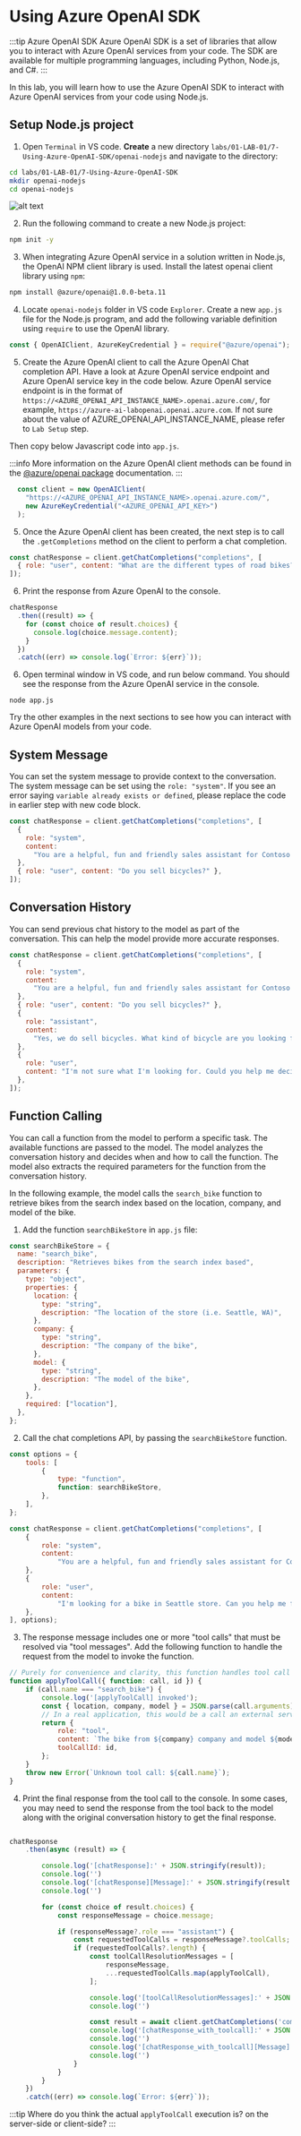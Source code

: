 # Using Azure OpenAI SDK

:::tip Azure OpenAI SDK
Azure OpenAI SDK is a set of libraries that allow you to interact with Azure OpenAI services from your code. The SDK are available for multiple programming languages, including Python, Node.js, and C#.
:::

In this lab, you will learn how to use the Azure OpenAI SDK to interact with Azure OpenAI services from your code using Node.js.

## Setup Node.js project

1. Open `Terminal` in VS code. **Create** a new directory `labs/01-LAB-01/7-Using-Azure-OpenAI-SDK/openai-nodejs` and navigate to the directory:

```bash
cd labs/01-LAB-01/7-Using-Azure-OpenAI-SDK
mkdir openai-nodejs
cd openai-nodejs
```

![alt text](images/creatfolder.png)

2. Run the following command to create a new Node.js project:

```bash
npm init -y
```

3. When integrating Azure OpenAI service in a solution written in Node.js, the OpenAI NPM client library is used.
   Install the latest openai client library using `npm`:

```bash
npm install @azure/openai@1.0.0-beta.11
```

4. Locate `openai-nodejs` folder in VS code `Explorer`. Create a new `app.js` file for the Node.js program, and add the following variable definition using `require` to use the OpenAI library.

```javascript
const { OpenAIClient, AzureKeyCredential } = require("@azure/openai");
```

5. Create the Azure OpenAI client to call the Azure OpenAI Chat completion API. Have a look at Azure OpenAI service endpoint and Azure OpenAI service key in the code below. Azure OpenAI service endpoint is in the format of `https://<AZURE_OPENAI_API_INSTANCE_NAME>.openai.azure.com/`, for example, `https://azure-ai-labopenai.openai.azure.com`. If not sure about the value of AZURE_OPENAI_API_INSTANCE_NAME, please refer to `Lab Setup` step.

Then copy below Javascript code into `app.js`.

:::info
More information on the Azure OpenAI client methods can be found in the [@azure/openai package](https://learn.microsoft.com/en-us/javascript/api/%40azure/openai/?view=azure-node-preview) documentation. 
:::

```javascript
  const client = new OpenAIClient(
    "https://<AZURE_OPENAI_API_INSTANCE_NAME>.openai.azure.com/",
    new AzureKeyCredential("<AZURE_OPENAI_API_KEY>")
  );
```

5. Once the Azure OpenAI client has been created, the next step is to call the `.getCompletions` method on the client to perform a chat completion.

```javascript
const chatResponse = client.getChatCompletions("completions", [
  { role: "user", content: "What are the different types of road bikes?" },
]);
```

6. Print the response from Azure OpenAI to the console.

```javascript
chatResponse
  .then((result) => {
    for (const choice of result.choices) {
      console.log(choice.message.content);
    }
  })
  .catch((err) => console.log(`Error: ${err}`));
```

6. Open terminal window in VS code, and run below command. You should see the response from the Azure OpenAI service in the console.

```
node app.js
```

Try the other examples in the next sections to see how you can interact with Azure OpenAI models from your code.

## System Message

You can set the system message to provide context to the conversation. The system message can be set using the `role: "system"`. If you see an error saying `variable already exists or defined`, please replace the code in earlier step with new code block.

```javascript
const chatResponse = client.getChatCompletions("completions", [
  {
    role: "system",
    content:
      "You are a helpful, fun and friendly sales assistant for Contoso Bike Store, a bicycle and bicycle accessories store.",
  },
  { role: "user", content: "Do you sell bicycles?" },
]);
```

## Conversation History

You can send previous chat history to the model as part of the conversation. This can help the model provide more accurate responses.

```javascript
const chatResponse = client.getChatCompletions("completions", [
  {
    role: "system",
    content:
      "You are a helpful, fun and friendly sales assistant for Contoso Bike Store, a bicycle and bicycle accessories store.",
  },
  { role: "user", content: "Do you sell bicycles?" },
  {
    role: "assistant",
    content:
      "Yes, we do sell bicycles. What kind of bicycle are you looking for?",
  },
  {
    role: "user",
    content: "I'm not sure what I'm looking for. Could you help me decide?",
  },
]);
```

## Function Calling

You can call a function from the model to perform a specific task. The available functions are passed to the model. The model analyzes the conversation history and decides when and how to call the function. The model also extracts the required parameters for the function from the conversation history.

In the following example, the model calls the `search_bike` function to retrieve bikes from the search index based on the location, company, and model of the bike. 

1. Add the function `searchBikeStore` in `app.js` file:

```javascript
const searchBikeStore = {
  name: "search_bike",
  description: "Retrieves bikes from the search index based",
  parameters: {
    type: "object",
    properties: {
      location: {
        type: "string",
        description: "The location of the store (i.e. Seattle, WA)",
      },
      company: {
        type: "string",
        description: "The company of the bike",
      },
      model: {
        type: "string",
        description: "The model of the bike",
      },
    },
    required: ["location"],
  },
};
```

2. Call the chat completions API, by passing the `searchBikeStore` function.

```javascript
const options = {
    tools: [
        {
            type: "function",
            function: searchBikeStore,
        },
    ],
};

const chatResponse = client.getChatCompletions("completions", [
    {
        role: "system",
        content:
            "You are a helpful, fun and friendly sales assistant for Contoso Bike Store, a bicycle and bicycle accessories store.",
    },
    {
        role: "user",
        content:
            "I'm looking for a bike in Seattle store. Can you help me find a bike from Trek company and model Domane SLR 9?",
    },
], options);
```

3. The response message includes one or more "tool calls" that must be resolved via "tool messages". Add the following function to handle the request from the model to invoke the function.

```javascript
// Purely for convenience and clarity, this function handles tool call responses.
function applyToolCall({ function: call, id }) {
    if (call.name === "search_bike") {
        console.log('[applyToolCall] invoked');
        const { location, company, model } = JSON.parse(call.arguments);
        // In a real application, this would be a call an external service or database.
        return {
            role: "tool",
            content: `The bike from ${company} company and model ${model} is available in ${location} store.`,
            toolCallId: id,
        };
    }
    throw new Error(`Unknown tool call: ${call.name}`);
}
```

4. Print the final response from the tool call to the console. In some cases, you may need to send the response from the tool back to the model along with the original conversation history to get the final response.

```javascript

chatResponse
    .then(async (result) => {

        console.log('[chatResponse]:' + JSON.stringify(result));
        console.log('')
        console.log('[chatResponse][Message]:' + JSON.stringify(result.choices[0].message));
        console.log('')

        for (const choice of result.choices) {
            const responseMessage = choice.message;

            if (responseMessage?.role === "assistant") {
                const requestedToolCalls = responseMessage?.toolCalls;
                if (requestedToolCalls?.length) {
                    const toolCallResolutionMessages = [
                        responseMessage,
                        ...requestedToolCalls.map(applyToolCall),
                    ];

                    console.log('[toolCallResolutionMessages]:' + JSON.stringify(toolCallResolutionMessages));
                    console.log('')

                    const result = await client.getChatCompletions('completions', toolCallResolutionMessages);
                    console.log('[chatResponse_with_toolcall]:' + JSON.stringify(result));
                    console.log('')
                    console.log('[chatResponse_with_toolcall][Message]:' + JSON.stringify(result.choices[0].message));
                    console.log('')
                }
            }
        }
    })
    .catch((err) => console.log(`Error: ${err}`));
```

:::tip
Where do you think the actual `applyToolCall` execution is? on the server-side or client-side?
:::

